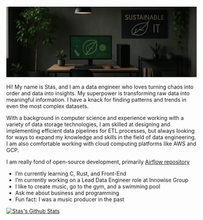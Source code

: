 ![Banner](https://raw.githubusercontent.com/stamixthereal/stamixthereal/master/images/image.png)

Hi! My name is Stas, and I am a data engineer who loves turning chaos into order and data into insights. My superpower is transforming raw data into meaningful information. I have a knack for finding patterns and trends in even the most complex datasets. 

With a background in computer science and experience working with a variety of data storage technologies, I am skilled at designing and implementing efficient data pipelines for ETL processes, but always looking for ways to expand my knowledge and skills in the field of data engineering. I am also comfortable working with cloud computing platforms like AWS and GCP. 

I am really fond of open-source development, primarily [Airflow repository](https://github.com/apache/airflow)

- I’m currently learning C, Rust, and Front-End
- I’m currently working on a Lead Data Engineer role at Innowise Group
- I like to create music, go to the gym, and a swimming pool
- Ask me about business and programming
- Fun fact: I was a music producer in the past

[![Stas's Github Stats](https://github-readme-stats.vercel.app/api?username=stamixthereal)](https://github.com/anuraghazra/github-readme-stats)

